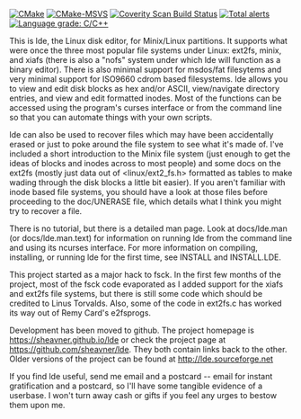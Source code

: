 [![CMake](https://github.com/sheavner/lde/actions/workflows/cmake.yml/badge.svg)](https://github.com/sheavner/lde/actions/workflows/cmake.yml)
[![CMake-MSVS](https://github.com/sheavner/lde/actions/workflows/cmake-win.yml/badge.svg)](https://github.com/sheavner/lde/actions/workflows/cmake-win.yml)
[![Coverity Scan Build Status](https://scan.coverity.com/projects/23407/badge.svg)](https://scan.coverity.com/projects/sheavner-lde)
[![Total alerts](https://img.shields.io/lgtm/alerts/g/sheavner/lde.svg?logo=lgtm&logoWidth=18)](https://lgtm.com/projects/g/sheavner/lde/alerts/)
[![Language grade: C/C++](https://img.shields.io/lgtm/grade/cpp/g/sheavner/lde.svg?logo=lgtm&logoWidth=18)](https://lgtm.com/projects/g/sheavner/lde/context:cpp)

This is lde, the Linux disk editor, for Minix/Linux
partitions.  It supports what were once the three most
popular file systems under Linux: ext2fs, minix, and xiafs (there is
also a "nofs" system under which lde will function as a binary
editor).  There is also minimal support for msdos/fat filesytems and
very minimal support for ISO9660 cdrom based filesystems.
lde allows you to view and edit disk blocks as hex and/or
ASCII, view/navigate directory entries, and view and edit formatted
inodes.  Most of the functions can be accessed using the program's
curses interface or from the command line so that you can automate
things with your own scripts.

lde can also be used to recover files which may have been
accidentally erased or just to poke around the file system to see what
it's made of.  I've included a short introduction to the Minix file
system (just enough to get the ideas of blocks and inodes across to
most people) and some docs on the ext2fs (mostly just data out of
<linux/ext2_fs.h> formatted as tables to make wading through the disk
blocks a little bit easier).  If you aren't familiar with inode based
file systems, you should have a look at those files before proceeding
to the doc/UNERASE file, which details what I think you might try to
recover a file. 

There is no tutorial, but there is a detailed man page.  Look
at docs/lde.man (or docs/lde.man.text) for information on running lde
from the command line and using its ncurses interface.  For more
information on compiling, installing, or running lde for the first
time, see INSTALL and INSTALL.LDE.

This project started as a major hack to fsck.  In the first
few months of the project, most of the fsck code evaporated as I added
support for the xiafs and ext2fs file systems, but there is still some
code which should be credited to Linus Torvalds.  Also, some of the
code in ext2fs.c has worked its way out of Remy Card's e2fsprogs.

Development has been moved to github.  The project homepage
is https://sheavner.github.io/lde or check the project page at
https://github.com/sheavner/lde.  They both contain links back to
the other.  Older versions of the project can be found at
http://lde.sourceforge.net

If you find lde useful, send me email and a postcard -- email
for instant gratification and a postcard, so I'll have some tangible
evidence of a userbase.  I won't turn away cash or gifts if you feel
any urges to bestow them upon me.

